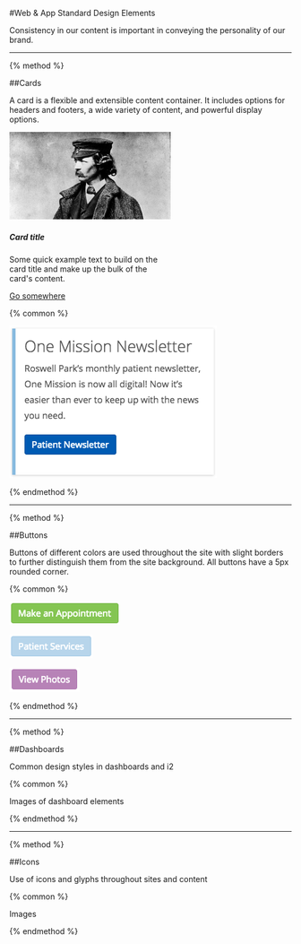 #Web & App Standard Design Elements

Consistency in our content is important in conveying the personality of our brand.

-----

{% method %}

##Cards

A card is a flexible and extensible content container. It includes options for headers and footers, a wide variety of content, and powerful display options.

<div class="card" style="width: 18rem;">
  <img class="card-img-top" src="/assets/olmsted.jpeg" alt="Card image cap">
  <div class="card-body">
    <h5 class="card-title">Card title</h5>
    <p class="card-text">Some quick example text to build on the card title and make up the bulk of the card's content.</p>
    <a href="#" class="btn btn-primary">Go somewhere</a>
  </div>
</div>

{% common %}

![](/assets/sidebar-card.png)

{% endmethod %}

-----

{% method %}

##Buttons

Buttons of different colors are used throughout the site with slight borders to further distinguish them from the site background. All buttons have a 5px rounded corner.

{% common %}

![](/assets/green-button.png)

![](/assets/blue-button.png)

![](/assets/purple-button.png)

{% endmethod %}

-----

{% method %}

##Dashboards

Common design styles in dashboards and i2

{% common %}

Images of dashboard elements

{% endmethod %}

-----

{% method %}

##Icons

Use of icons and glyphs throughout sites and content

{% common %}

Images

{% endmethod %}